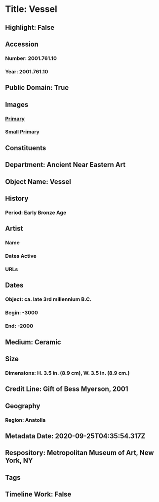 # Title: Vessel
## Highlight: False
## Accession
### Number: 2001.761.10
### Year: 2001.761.10
## Public Domain: True
## Images
### [Primary](https://images.metmuseum.org/CRDImages/an/original/bess1.jpg)
### [Small Primary](https://images.metmuseum.org/CRDImages/an/web-large/bess1.jpg)
## Constituents
## Department: Ancient Near Eastern Art
## Object Name: Vessel
## History
### Period: Early Bronze Age
## Artist
### Name
### Dates Active
### URLs
## Dates
### Object: ca. late 3rd millennium B.C.
### Begin: -3000
### End: -2000
## Medium: Ceramic
## Size
### Dimensions: H. 3.5 in. (8.9 cm), W. 3.5 in. (8.9 cm.)
## Credit Line: Gift of Bess Myerson, 2001
## Geography
### Region: Anatolia
## Metadata Date: 2020-09-25T04:35:54.317Z
## Respository: Metropolitan Museum of Art, New York, NY
## Tags
## Timeline Work: False